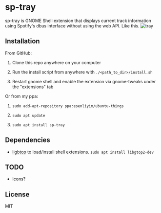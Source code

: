 
# sp-tray

sp-tray is GNOME Shell extension that displays current track information using Spotify's dbus interface without using the web API. Like this. 
![tray](https://github.com/esenliyim/sp-tray/blob/master/tray.png)

## Installation 

From GitHub:

1. Clone this repo anywhere on your computer

2. Run the install script from anywhere with `./<path_to_dir>/install.sh`

2. Restart gnome shell and enable the extension via gnome-tweaks under the "extensions" tab

Or from my ppa:

1. `sudo add-apt-repository ppa:esenliyim/ubuntu-things`

2. `sudo apt update`

3. `sudo apt install sp-tray`

## Dependencies 

* [ligbtop][libgtop] to load/install shell extensions. `sudo apt install libgtop2-dev`

## TODO

* Icons?

## License 

MIT

[libgtop]: https://developer.gnome.org/libgtop/stable/